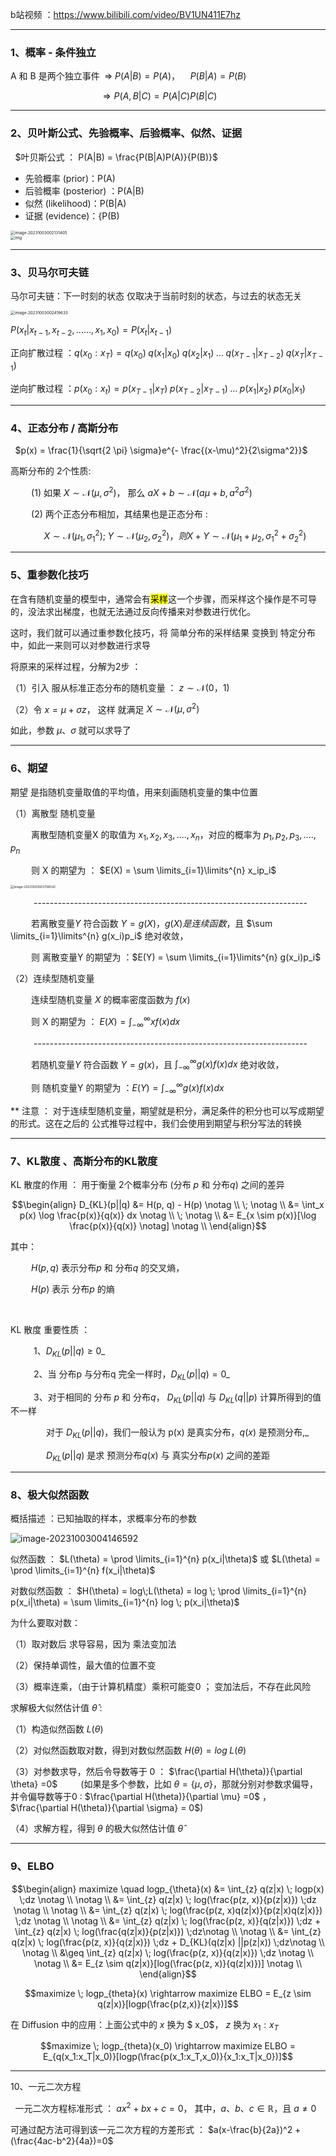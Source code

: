 b站视频 ：https://www.bilibili.com/video/BV1UN411E7hz

---



### 1、概率 - 条件独立

A 和 B 是两个独立事件 $\; \Rightarrow \; P(A|B) = P(A)$，$\quad P(B|A) = P(B)$

$\quad\quad\quad\quad\quad\quad\quad\quad \; \; \;  \Rightarrow P(A, B|C) = P(A|C) P(B|C)$



---



### 2、贝叶斯公式、先验概率、后验概率、似然、证据

$\;$
$叶贝斯公式 ： P(A|B) = \frac{P(B|A)P(A)}{P(B)}$

- 先验概率 (prior)：P(A)
- 后验概率 (posterior) ：P(A|B) 
- 似然 (likelihood)：P(B|A)
- 证据 (evidence)：{P(B)

<img src="https://p.ipic.vip/kb2lkr.png" alt="image-20231003002131405" style="zoom: 45%;" />

<br />

<img src="https://p.ipic.vip/rqeay9.png" alt="img" style="zoom:45%;" />





---



### 3、贝马尔可夫链

马尔可夫链：下一时刻的状态 仅取决于当前时刻的状态，与过去的状态无关

<img src="https://p.ipic.vip/mi13qv.png" alt="image-20231003002419633" style="zoom: 45%;" />

$P(x_t | x_{t-1}, x_{t-2}, ......, x_1, x_0) = P(x_t|x_{t-1})$

正向扩散过程 ：$q(x_0:x_T) = q(x_0) \; q(x_1|x_0) \; q(x_2|x_1) \; ... \; q(x_{T-1}|x_{T-2}) \; q(x_T|x_{T-1})$

逆向扩散过程 ：$p(x_0:x_t) = p(x_{T-1}|x_T) \; p(x_{T-2}|x_{T-1}) \;  ... \; p(x_1|x_2) \; p(x_0|x_1)$



----



### 4、正态分布 / 高斯分布

$\;$
$p(x) = \frac{1}{\sqrt{2 \pi} \sigma}e^{- \frac{(x-\mu)^2}{2\sigma^2}}$

高斯分布的 2个性质: 

$\quad \quad$(1) 如果 $X \sim \mathcal{N}(\mu, \sigma^2)$， 那么 $aX+b \sim \mathcal{N}(a\mu+b, a^2\sigma^2)$ 

$\quad \quad$(2) 两个正态分布相加，其结果也是正态分布 :

$\quad \quad \quad$  $X \sim \mathcal{N}(\mu_1, \sigma_1^2); \;Y \sim \mathcal{N}(\mu_2, \sigma_2^2)， 则 X+Y \sim \mathcal{N}(\mu_1+\mu_2, \sigma_1^2+\sigma_2^2)$ 



----



### 5、重参数化技巧
在含有随机变量的模型中，通常会有<mark>采样</mark>这一个步骤，而采样这个操作是不可导的，没法求出梯度，也就无法通过反向传播来对参数进行优化。

这时，我们就可以通过重参数化技巧，将 简单分布的采样结果 变换到 特定分布中，如此一来则可以对参数进行求导

将原来的采样过程，分解为2步 ： 

（1）引入 服从标准正态分布的随机变量 ： $z \sim \mathcal{N}(0，1)$ 

（2）令 $x = \mu + \sigma z$， 这样 就满足 $X \sim \mathcal{N} (\mu, \sigma^2)$

如此，参数 $\mu 、\sigma$ 就可以求导了



---



### 6、期望

期望 是指随机变量取值的平均值，用来刻画随机变量的集中位置

（1）离散型 随机变量

$\quad \quad$离散型随机变量X 的取值为 $x_1, x_2, x_3, ...., x_n$，对应的概率为 $p_1, p_2, p_3, ...., p_n$

$\quad \quad$则 X 的期望为 ： $E(X) = \sum \limits_{i=1}\limits^{n} x_ip_i$

<img src="https://p.ipic.vip/tu2go8.png" alt="image-20231003003706542" style="zoom:35%;" />

$\quad \quad$ \--------------------------------------------------------------------

$\quad \quad$若离散变量$Y$ 符合函数 $Y=g(X)，g(X)是连续函数$，且 $\sum \limits_{i=1}\limits^{n} g(x_i)p_i$ 绝对收敛，

$\quad \quad$则 离散变量Y 的期望为 ：$E(Y) = \sum \limits_{i=1}\limits^{n} g(x_i)p_i$

（2）连续型随机变量

$\quad \quad$连续型随机变量 $X$ 的概率密度函数为 $f(x)$

$\quad \quad$则 X 的期望为 ： $E(X) = \int_{- \infty}^{\infty} xf(x)dx$

$\quad \quad$ \--------------------------------------------------------------------

$\quad \quad$若随机变量$Y$ 符合函数 $Y=g(x)$，且 $\int_{- \infty}^{\infty} g(x)f(x)dx$ 绝对收敛，

$\quad \quad$则 随机变量Y 的期望为 ：$E(Y) = \int_{- \infty}^{\infty} g(x)f(x)dx$

** 注意 ： 对于连续型随机变量，期望就是积分，满足条件的积分也可以写成期望的形式。这在之后的 公式推导过程中，我们会使用到期望与积分写法的转换



---



### 7、KL散度 、高斯分布的KL散度



KL 散度的作用 ： 用于衡量 2个概率分布 (分布 $p$ 和 分布$q$) 之间的差异

$$\begin{align}
D_{KL}(p||q) 
&= H(p, q) - H(p)  \notag \\
\; \notag \\
&= \int_x p(x) \log \frac{p(x)}{q(x)} dx \notag \\
\; \notag \\
&= E_{x \sim p(x)}[\log \frac{p(x)}{q(x)} \notag] \notag \\
\end{align}$$

其中：

$\quad \quad H(p, q)$ 表示分布$p$ 和 分布$q$ 的交叉熵，

$\quad \quad H(p)$ 表示 分布$p$ 的熵

$\quad \quad$



KL 散度 重要性质 ： 

$\quad \quad$ 1、$D_{KL}(p||q) \geq 0$_

$\quad \quad$ 2、当 分布p 与分布q 完全一样时，$D_{KL}(p||q) = 0$_

$\quad \quad$ 3、对于相同的 分布 $p$ 和 分布$q$， $D_{KL}(p||q)$ 与 $D_{KL}(q||p)$ 计算所得到的值不一样

$\quad \quad \quad \;$ 对于 $D_{KL}(p||q)$，我们一般认为 p(x) 是真实分布，$q(x)$ 是预测分布,_


$\quad \quad \quad \;$ $D_{KL}(p||q)$ 是求 预测分布$q(x)$ 与 真实分布$p(x)$ 之间的差距



---



### 8、极大似然函数



概括描述 ：已知抽取的样本，求概率分布的参数

![image-20231003004146592](https://p.ipic.vip/ywtqlg.png)

似然函数 ： $L(\theta) = \prod \limits_{i=1}^{n} p(x_i|\theta)$ 或 $L(\theta) = \prod \limits_{i=1}^{n} f(x_i|\theta)$

对数似然函数 ： $H(\theta) = log\;L(\theta) = log \; \prod \limits_{i=1}^{n} p(x_i|\theta) =  \sum \limits_{i=1}^{n} log \; p(x_i|\theta)$



为什么要取对数： 

（1）取对数后 求导容易，因为 乘法变加法

（2）保持单调性，最大值的位置不变

（3）概率连乘，（由于计算机精度）乘积可能变0 ； 变加法后，不存在此风险





求解极大似然估计值  $\hat \theta$ :

（1）构造似然函数 $L(\theta)$

（2）对似然函数取对数，得到对数似然函数 $H(\theta) = log\;L(\theta)$ 

（3）对参数求导，然后令导数等于 0 ：  $\frac{\partial H(\theta)}{\partial \theta} =0$
$\quad \quad$(如果是多个参数，比如 $\theta = \{\mu, \sigma\}$，那就分别对参数求偏导，并令偏导数等于0 : $\frac{\partial H(\theta)}{\partial \mu} =0$ ， $\frac{\partial H(\theta)}{\partial \sigma} = 0$)



（4）求解方程，得到 $\theta$ 的极大似然估计值 $\hat \theta$



---



### 9、ELBO

$$\begin{align}
maximize \quad logp_{\theta}(x) 
&= \int_{z} q(z|x) \; logp(x) \;dz \notag \\
\notag \\
&= \int_{z} q(z|x) \; log(\frac{p(z, x)}{p(z|x)}) \;dz \notag \\
\notag \\
&= \int_{z} q(z|x) \; log(\frac{p(z, x)q(z|x)}{p(z|x)q(z|x)}) \;dz \notag \\
\notag \\
&= \int_{z} q(z|x) \; log(\frac{p(z, x)}{q(z|x)}) \;dz  + \int_{z} q(z|x) \; log(\frac{q(z|x)}{p(z|x)}) \;dz\notag \\
\notag \\
&= \int_{z} q(z|x) \; log(\frac{p(z, x)}{q(z|x)}) \;dz  + D_{KL}(q(z|x) ||p(z|x)) \;dz\notag \\
\notag \\
&\geq \int_{z} q(z|x) \; log(\frac{p(z, x)}{q(z|x)}) \;dz \notag \\
\notag \\
&= E_{z \sim q(z|x)}[log(\frac{p(z, x)}{q(z|x)})] \notag \\
\end{align}$$

$$maximize \; logp_{theta}(x) \rightarrow maximize ELBO = E_{z \sim q(z|x)}[logp(\frac{p(z,x)}{z|x})]$$

在 Diffusion 中的应用：上面公式中的 $x$ 换为 $ x_0$， $z$ 换为 $x_1:x_T$

$$maximize \; logp_{theta}(x_0) \rightarrow maximize ELBO = E_{q(x_1:x_T|x_0)}[logp(\frac{p(x_1:x_T,x_0)}{x_1:x_T|x_0})]$$



---



10、一元二次方程

$\;$
一元二次方程标准形式 ： $ax^2 + bx + c = 0$， 其中，$a、b、c \in \mathbb{R}$，且 $a \neq 0$
$\;$

可通过配方法可得到该一元二次方程的方差形式 ： $a(x-\frac{b}{2a})^2 + (\frac{4ac-b^2}{4a})=0$

<br />

<br />

<br />

<br />

<br />



















